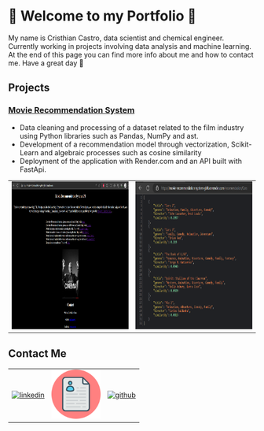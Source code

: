 
# 👾 Welcome to my Portfolio 🤖
My name is Cristhian Castro, data scientist and chemical engineer. Currently working in projects involving data analysis and machine learning. At the end of this  page you can find more info about me and how to contact me. Have a great day 🚀 


## Projects

### [Movie Recommendation System](https://github.com/cristhianc001/movie-recommendation-system)
- Data cleaning and processing of a dataset related to the film industry using Python
libraries such as Pandas, NumPy and ast.
- Development of a recommendation model through vectorization, Scikit-Learn and
algebraic processes such as cosine similarity
- Deployment of the application with Render.com and an API built with FastApi.

<table align="center">
  <tr>
    <td align="center">
      <a href="https://raw.githubusercontent.com/cristhianc001/cristhianc001.github.io/main/img/welcome-page.png" target="_blank" rel="noreferrer">
        <img src="https://raw.githubusercontent.com/cristhianc001/cristhianc001.github.io/main/img/welcome-page.png" width="500" height="300"/>
      </a>
    </td>
    <td align="center">
      <a href="https://raw.githubusercontent.com/cristhianc001/cristhianc001.github.io/main/img/recommendation-cars.png" target="_blank" rel="noreferrer">
        <img src="https://raw.githubusercontent.com/cristhianc001/cristhianc001.github.io/main/img/recommendation-cars.png" width="500" height="300"/>
      </a>
    </td>
  </tr>
</table>

## Contact Me
<table align="center">
  <tr>
    <td align="center">
      <a href="https://www.linkedin.com/in/cristhiancastro/" target="_blank" rel="noreferrer">
        <img src="https://www.vectorlogo.zone/logos/linkedin/linkedin-tile.svg" alt="linkedin" width="100" height="100"/>
      </a>
    </td>
    <td align="center">
      <a href="https://github.com/cristhianc001/cristhianc001/blob/e4f61771aafcc6b11d63f916c93f7ec218b230d6/Cristhian%20Castro%20CV-En.pdf" target="_blank" rel="noreferrer">
        <img src="https://raw.githubusercontent.com/cristhianc001/cristhianc001.github.io/main/img/cv-icon.png" alt="curriculum" width="100" height="100"/>
      </a>
    </td>
    <td align="center">
      <a href="https://github.com/cristhianc001" target="_blank" rel="noreferrer">
        <img src="https://www.vectorlogo.zone/logos/github/github-icon.svg" alt="github" width="100" height="100"/>
      </a>
    </td>
  </tr>
</table>

